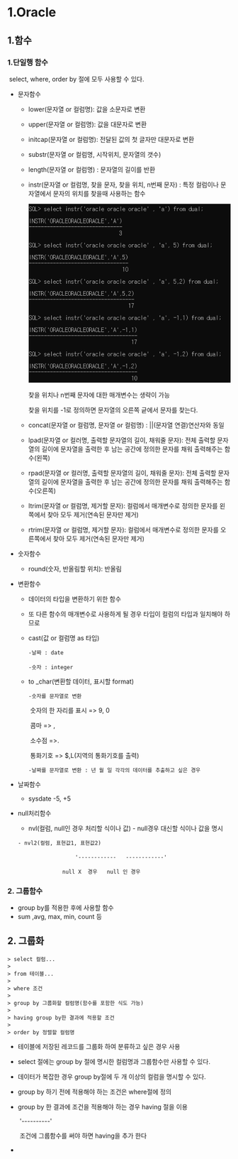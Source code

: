 # 1.Oracle

## 1.함수

### 	1.단일행 함수

​		select, where, order by 절에 모두 사용할 수 있다.

   - 문자함수

     - lower(문자열 or 컬럼명): 값을 소문자로 변환

     - upper(문자열 or 컬럼명): 값을 대문자로 변환

     - initcap(문자열 or 컬럼명): 전달된 값의 첫 글자만 대문자로 변환

     - substr(문자열 or 컬럼명, 시작위치, 문자열의 갯수)

     - length(문자열 or 컬럼명) : 문자열의 길이를 반환

     - instr(문자열 or 컬럼명, 찾을 문자, 찾을 위치, n번째 문자) : 특정 컬럼이나 문자열에서 문자의 위치를 찾을때 사용하는 함수

       ![instr](images/instr.PNG)

       찾을 위치나 n번째 문자에 대한 매개변수는 생략이 가능

       찾을 위치를 -1로 정의하면 문자열의 오른쪽 긑에서 문자를 찾는다.

      - concat(문자열 or 컬럼명, 문자열 or 컬럼명) : ||(문자열 연결)연산자와 동일
     
      - lpad(문자열 or 컬러명, 출력할 문자열의 길이, 채워줄 문자): 전체 출력할 문자열의 길이에 문자열을 출력한 후 남는 공간에 정의한 문자를 채워 출력해주는 함수(왼쪽)
     
      - rpad(문자열 or 컬러명, 출력할 문자열의 길이, 채워줄 문자): 전체 출력할 문자열의 길이에 문자열을 출력한 후 남는 공간에 정의한 문자를 채워 출력해주는 함수(오른쪽)

     - ltrim(문자열 or 컬럼명, 제거할 문자): 컬럼에서 매개변수로 정의한 문자를 왼쪽에서 찾아 모두 제거(연속된 문자만 제거)

      - rtrim(문자열 or 컬럼명, 제거할 문자): 컬럼에서 매개변수로 정의한 문자를 오른쪽에서 찾아 모두 제거(연속된 문자만 제거)

   - 숫자함수

      - round(숫자, 반올림할 위치): 반올림

   - 변환함수

      - 데이터의 타입을 변환하기 위한 함수

      - 또 다른 함수의 매개변수로 사용하게 될 경우 타입이 컬럼의 타입과 일치해야 하므로

      - cast(값 or 컬럼명 as 타입)

            -날짜 : date
            
            -숫자 : integer

      - to _char(변환할 데이터, 표시할 format)

            -숫자를 문자열로 변환

         ​    숫자의 한 자리를 표시 => 9, 0

         ​    콤마 => ,

         ​	소수점 =>.

         ​	통화기호 => $,L(지역의 통화기호를 출력)

            -날짜를 문자열로 변환 : 년 월 일 각각의 데이터를 추출하고 싶은 경우
      
   - 날짜함수
     
        - sysdate -5, +5
     
   - null처리함수
     
        - nvl(컬럼, null인 경우 처리할 식이나 값) - null경우 대신할 식이나 값을 명시
         
         - nvl2(컬럼, 표현값1, 표현값2)
        
             ​				'------------   ------------'
          
             ​			null X  경우   null 인 경우

### 2. 그룹함수

- group by를 적용한 후에 사용할 함수
- sum ,avg, max, min, count 등

## 2. 그룹화

	> select 컬럼...
	>
	> from 테이블...
	>
	> where 조건
	>
	> group by 그룹화할 컬럼명(함수를 포함한 식도 가능)
	>
	> having group by한 결과에 적용할 조건
	>
	> order by 정렬할 컬럼명

 - 테이블에 저장된 레코드를 그룹화 하여 분류하고 싶은 경우 사용

 - select 절에는 group by 절에 명시한 컬럼명과 그룹함수만 사용할 수 있다.

 - 데이터가 복잡한 경우 group by절에 두 개 이상의 컬럼을 명시할 수 있다.

 - group by 하기 전에 적용해야 하는 조건은 where절에 정의

 - group by 한 결과에 조건을 적용해야 하는 경우 having 절을 이용

   ​																				'----------'

   ​																				조건에 그룹함수를 써야 하면 having을 추가 한다

- 

